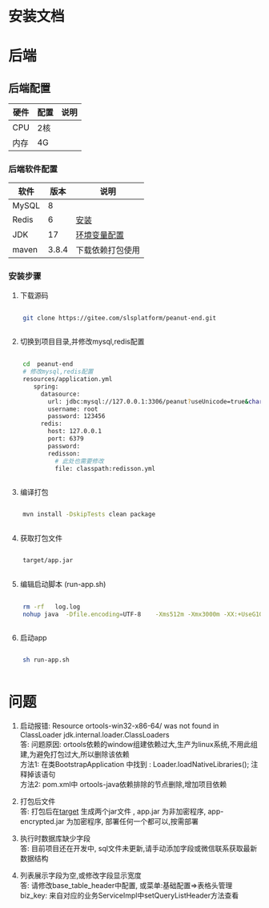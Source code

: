 # 安装文档

# 后端

## 后端配置

| 硬件  | 配置 | 说明 |
|-----|----|----|
| CPU | 2核 |    |
| 内存  | 4G |    | 

### 后端软件配置

| 软件    | 版本    | 说明                                                                        |
|-------|-------|---------------------------------------------------------------------------|
| MySQL | 8     |                                                                           |
| Redis | 6     | [安装](https://zhuanlan.zhihu.com/p/700234831)                              |
| JDK   | 17    | [环境变量配置](https://blog.csdn.net/weixin_52070377/article/details/133829439) |
| maven | 3.8.4 | 下载依赖打包使用                                                                  |

### 安装步骤

1. 下载源码

```bash
    
    git clone https://gitee.com/slsplatform/peanut-end.git
    
```

2. 切换到项目目录,并修改mysql,redis配置

```bash
  
    cd  peanut-end
    # 修改mysql,redis配置
    resources/application.yml
       spring:
         datasource:
           url: jdbc:mysql://127.0.0.1:3306/peanut?useUnicode=true&characterEncoding=utf-8&useSSL=false&serverTimezone=Asia/Shanghai
           username: root
           password: 123456
         redis:
           host: 127.0.0.1
           port: 6379
           password:
           redisson:
             # 此处也需要修改
             file: classpath:redisson.yml
             
```

3. 编译打包

```bash

    mvn install -DskipTests clean package
  
```

4. 获取打包文件

```bash

    target/app.jar
    
```

5. 编辑启动脚本 (run-app.sh)

```bash
 
    rm -rf   log.log
    nohup java  -Dfile.encoding=UTF-8    -Xms512m -Xmx3000m -XX:+UseG1GC   -jar   -Dspring.profiles.active=fwq  -Dserver.port=8080 app.jar >  log.log  2>&1 &
  
```

6. 启动app

```bash

    sh run-app.sh
    
```


# 问题
1. 启动报错:  Resource ortools-win32-x86-64/ was not found in ClassLoader jdk.internal.loader.ClassLoaders  
 答:
    问题原因: ortools依赖的window组建依赖过大,生产为linux系统,不用此组建,为避免打包过大,所以删除该依赖  
    方法1: 在类BootstrapApplication 中找到 :  Loader.loadNativeLibraries(); 注释掉该语句  
    方法2: pom.xml中 ortools-java依赖排除的节点删除,增加项目依赖  

2. 打包后文件  
    答: 打包后在[target](target) 生成两个jar文件 ,  app.jar 为非加密程序, app-encrypted.jar 为加密程序, 部署任何一个都可以,按需部署

3. 执行时数据库缺少字段  
    答: 目前项目还在开发中, sql文件未更新,请手动添加字段或微信联系获取最新数据结构  

4. 列表展示字段为空,或修改字段显示宽度  
    答: 请修改base_table_header中配置, 或菜单:基础配置=>表格头管理  
   biz_key: 来自对应的业务ServiceImpl中setQueryListHeader方法查看
    

